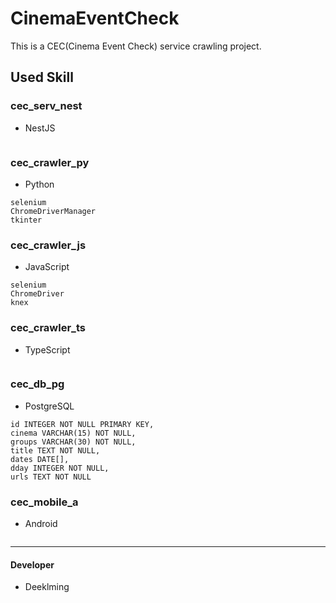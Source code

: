 # CinemaEventCheck
This is a CEC(Cinema Event Check) service crawling project.

## Used Skill
### cec_serv_nest
- NestJS
```
```

### cec_crawler_py
- Python
```
selenium
ChromeDriverManager
tkinter
```

### cec_crawler_js
- JavaScript
```
selenium
ChromeDriver
knex
```

### cec_crawler_ts
- TypeScript
```
```

### cec_db_pg
- PostgreSQL
```
id INTEGER NOT NULL PRIMARY KEY,
cinema VARCHAR(15) NOT NULL,
groups VARCHAR(30) NOT NULL,
title TEXT NOT NULL,
dates DATE[],
dday INTEGER NOT NULL,
urls TEXT NOT NULL
```

### cec_mobile_a
- Android
```
```

****************************
#### Developer
* Deeklming
